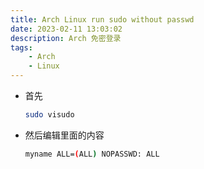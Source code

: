 ```yaml
---
title: Arch Linux run sudo without passwd
date: 2023-02-11 13:03:02
description: Arch 免密登录
tags:
    - Arch
    - Linux
---
```


- 首先
    
    ```bash
    sudo visudo
    ```
    
- 然后编辑里面的内容

    ```bash
    myname ALL=(ALL) NOPASSWD: ALL
    ```

